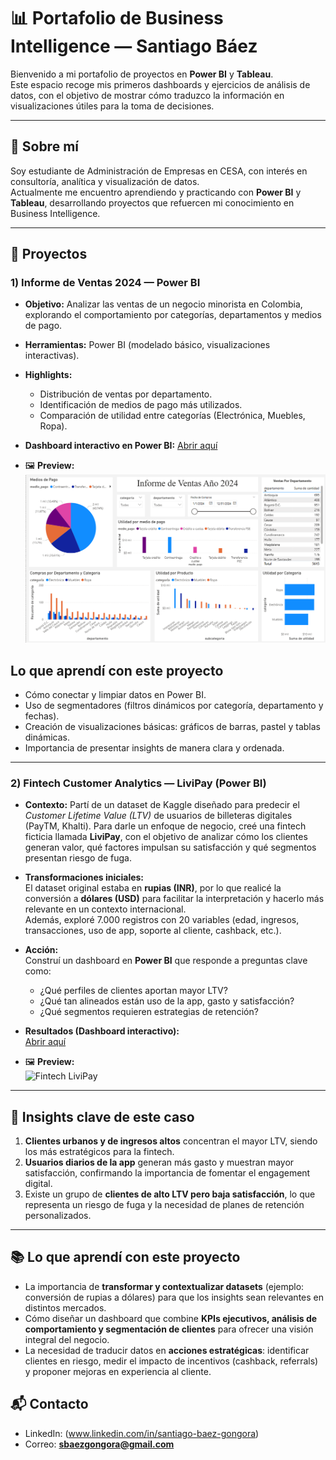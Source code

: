 # 📊 Portafolio de Business Intelligence — Santiago Báez

Bienvenido a mi portafolio de proyectos en **Power BI** y **Tableau**.  
Este espacio recoge mis primeros dashboards y ejercicios de análisis de datos, con el objetivo de mostrar cómo traduzco la información en visualizaciones útiles para la toma de decisiones.

---

## 🚀 Sobre mí
Soy estudiante de Administración de Empresas en CESA, con interés en consultoría, analítica y visualización de datos.  
Actualmente me encuentro aprendiendo y practicando con **Power BI** y **Tableau**, desarrollando proyectos que refuercen mi conocimiento en Business Intelligence.

---

## 📂 Proyectos

### 1) Informe de Ventas 2024 — Power BI
- **Objetivo:** Analizar las ventas de un negocio minorista en Colombia, explorando el comportamiento por categorías, departamentos y medios de pago.  
- **Herramientas:** Power BI (modelado básico, visualizaciones interactivas).  
- **Highlights:**  
  - Distribución de ventas por departamento.  
  - Identificación de medios de pago más utilizados.  
  - Comparación de utilidad entre categorías (Electrónica, Muebles, Ropa).
- **Dashboard interactivo en Power BI:** [Abrir aquí](https://app.powerbi.com/groups/me/reports/9ab571ab-98b2-4bbc-b913-73af220aa1b7/34f8c35c70d44e71c4c0?experience=power-bi)
  
- 🖼️ **Preview:**  
 ![Informe de Ventas 2024](previews/Informe%20de%20ventas%202024%20.png)

  
##  Lo que aprendí con este proyecto
- Cómo conectar y limpiar datos en Power BI.  
- Uso de segmentadores (filtros dinámicos por categoría, departamento y fechas).  
- Creación de visualizaciones básicas: gráficos de barras, pastel y tablas dinámicas.  
- Importancia de presentar insights de manera clara y ordenada.  

---
### 2) Fintech Customer Analytics — LiviPay (Power BI)

- **Contexto:** Partí de un dataset de Kaggle diseñado para predecir el *Customer Lifetime Value (LTV)* de usuarios de billeteras digitales (PayTM, Khalti). Para darle un enfoque de negocio, creé una fintech ficticia llamada **LiviPay**, con el objetivo de analizar cómo los clientes generan valor, qué factores impulsan su satisfacción y qué segmentos presentan riesgo de fuga.

- **Transformaciones iniciales:**  
  El dataset original estaba en **rupias (INR)**, por lo que realicé la conversión a **dólares (USD)** para facilitar la interpretación y hacerlo más relevante en un contexto internacional.  
  Además, exploré 7.000 registros con 20 variables (edad, ingresos, transacciones, uso de app, soporte al cliente, cashback, etc.).

- **Acción:**  
  Construí un dashboard en **Power BI** que responde a preguntas clave como:  
  - ¿Qué perfiles de clientes aportan mayor LTV?  
  - ¿Qué tan alineados están uso de la app, gasto y satisfacción?  
  - ¿Qué segmentos requieren estrategias de retención?

- **Resultados (Dashboard interactivo):**  
  [Abrir aquí](https://app.powerbi.com/view?r=eyJrIjoiMjhmMTdhYjMtNzEzYS00NWJmLTgwNzktZjY5NWNjMTNhMGFjIiwidCI6IjA5NTMyOTYzLTYxMjEtNDlkNy05NGNhLTBiYWFhNjJhMzExNiIsImMiOjR9&pageName=ff73072db8a36e27c9d8)

- 🖼️ **Preview:**  
  ![Fintech LiviPay](previews/Fintech%20LiviPay.png)

---

## 🔎 Insights clave de este caso
1. **Clientes urbanos y de ingresos altos** concentran el mayor LTV, siendo los más estratégicos para la fintech.  
2. **Usuarios diarios de la app** generan más gasto y muestran mayor satisfacción, confirmando la importancia de fomentar el engagement digital.  
3. Existe un grupo de **clientes de alto LTV pero baja satisfacción**, lo que representa un riesgo de fuga y la necesidad de planes de retención personalizados.

---

## 📚 Lo que aprendí con este proyecto
- La importancia de **transformar y contextualizar datasets** (ejemplo: conversión de rupias a dólares) para que los insights sean relevantes en distintos mercados.  
- Cómo diseñar un dashboard que combine **KPIs ejecutivos, análisis de comportamiento y segmentación de clientes** para ofrecer una visión integral del negocio.  
- La necesidad de traducir datos en **acciones estratégicas**: identificar clientes en riesgo, medir el impacto de incentivos (cashback, referrals) y proponer mejoras en experiencia al cliente.


## 📬 Contacto
- LinkedIn: (www.linkedin.com/in/santiago-baez-gongora)  
- Correo: **sbaezgongora@gmail.com**
  
